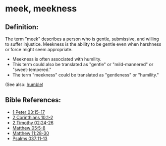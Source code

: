 # meek, meekness #

## Definition: ##

The term "meek" describes a person who is gentle, submissive, and willing to suffer injustice. Meekness is the ability to be gentle even when harshness or force might seem appropriate.

* Meekness is often associated with humility.
* This term could also be translated as "gentle" or "mild-mannered" or "sweet-tempered."
* The term "meekness" could be translated as "gentleness" or "humility."

(See also: [humble](../other/humble.md))

## Bible References: ##

* [1 Peter 03:15-17](https://door43.org/en/bible/notes/1pe/03/15)
* [2 Corinthians 10:1-2](https://door43.org/en/bible/notes/2co/10/01)
* [2 Timothy 02:24-26](https://door43.org/en/bible/notes/2ti/02/24)
* [Matthew 05:5-8](https://door43.org/en/bible/notes/mat/05/05)
* [Matthew 11:28-30](https://door43.org/en/bible/notes/mat/11/28)
* [Psalms 037:11-13](https://door43.org/en/bible/notes/psa/037/011)

